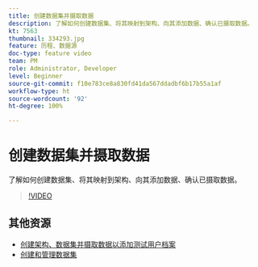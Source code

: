 ```yaml
---
title: 创建数据集并摄取数据
description: 了解如何创建数据集、将其映射到架构、向其添加数据、确认已摄取数据。
kt: 7563
thumbnail: 334293.jpg
feature: 历程、数据源
doc-type: feature video
team: PM
role: Administrator, Developer
level: Beginner
source-git-commit: f10e783ce8a830fd41da567ddadbf6b17b55a1af
workflow-type: ht
source-wordcount: '92'
ht-degree: 100%

---
```



# 创建数据集并摄取数据

了解如何创建数据集、将其映射到架构、向其添加数据、确认已摄取数据。

>[!VIDEO](https://video.tv.adobe.com/v/334293?quality=12)

## 其他资源

* [创建架构、数据集并摄取数据以添加测试用户档案](https://experienceleague.adobe.com/docs/journey-optimizer/using/orchestrate-journeys/about-journeys/creating-test-profiles.html?lang=zh-Hans)
* [创建和管理数据集](https://experienceleague.adobe.com/docs/experience-platform/catalog/datasets/user-guide.html?lang=zh-Hans)
